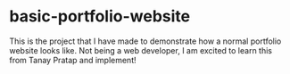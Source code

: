 # basic-portfolio-website 
This is the project that I have made to demonstrate how a normal portfolio website looks like. Not being a web developer, I am excited to learn this from Tanay Pratap and implement!
